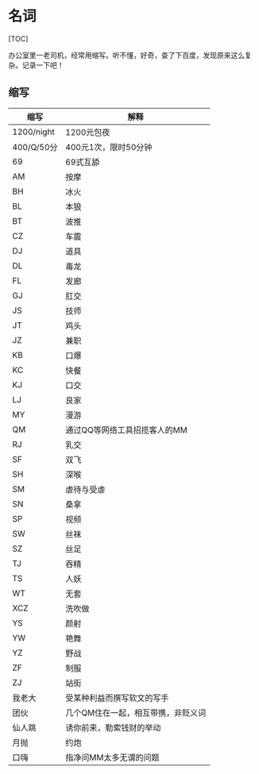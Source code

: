 # 名词

[TOC]

办公室里一老司机，经常用缩写。听不懂，好奇，查了下百度，发现原来这么复杂。记录一下吧！

## 缩写

| 缩写          | 解释   |
| ------------ | ------ |
| 1200/night   | 1200元包夜 |
| 400/Q/50分   | 400元1次，限时50分钟 |
| 69   | 69式互舔 |
| AM   | 按摩 |
| BH   | 冰火 |
| BL   | 本狼 |
| BT   | 波推   |
| CZ   | 车震 |
| DJ   | 道具 |
| DL   | 毒龙 |
| FL   | 发廊 |
| GJ   | 肛交 |
| JS   | 技师 |
| JT   | 鸡头 |
| JZ   | 兼职 |
| KB   | 口爆 |
| KC   | 快餐 |
| KJ   | 口交 |
| LJ   | 良家 |
| MY   | 漫游 |
| QM   | 通过QQ等网络工具招揽客人的MM |
| RJ   | 乳交 |
| SF   | 双飞 |
| SH   | 深喉 |
| SM   | 虐待与受虐 |
| SN   | 桑拿 |
| SP   | 视频 |
| SW   | 丝袜   |
| SZ   | 丝足 |
| TJ   | 吞精 |
| TS   | 人妖 |
| WT   | 无套 |
| XCZ  | 洗吹做 |
| YS   | 颜射 |
| YW   | 艳舞 |
| YZ   | 野战 |
| ZF   | 制服   |
| ZJ   | 站街 |
| 我老大 | 受某种利益而撰写软文的写手 |
| 团伙 | 几个QM住在一起，相互带携，非贬义词 |
| 仙人跳 | 诱你前来，勒索钱财的举动 |
| 月抛 | 约炮 |
| 口嗨 | 指净问MM太多无谓的问题 |